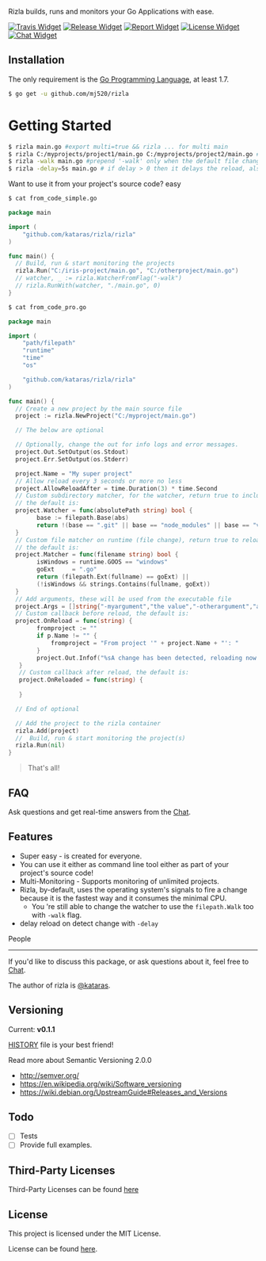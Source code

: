 Rizla builds, runs and monitors your Go Applications with ease.

[![Travis Widget]][Travis] [![Release Widget]][Release] [![Report Widget]][Report] [![License Widget]][License] [![Chat Widget]][Chat]

Installation
------------
The only requirement is the [Go Programming Language](https://golang.org/dl), at least 1.7.

```sh
$ go get -u github.com/mj520/rizla
```


# Getting Started

```bash
$ rizla main.go #export multi=true && rizla ... for multi main
$ rizla C:/myprojects/project1/main.go C:/myprojects/project2/main.go #multi projects monitoring
$ rizla -walk main.go #prepend '-walk' only when the default file changes scanning method doesn't works for you.
$ rizla -delay=5s main.go # if delay > 0 then it delays the reload, also note that it accepts the first change but the rest of changes every "delay".
```

Want to use it from your project's source code? easy

```sh
$ cat from_code_simple.go
```

```go
package main

import (
    "github.com/kataras/rizla/rizla"
)

func main() {
  // Build, run & start monitoring the projects
  rizla.Run("C:/iris-project/main.go", "C:/otherproject/main.go")
  // watcher, _ := rizla.WatcherFromFlag("-walk")
  // rizla.RunWith(watcher, "./main.go", 0)
}
```

```sh
$ cat from_code_pro.go
```
```go
package main

import (
    "path/filepath"
    "runtime"
    "time"
    "os"

    "github.com/kataras/rizla/rizla"
)

func main() {
  // Create a new project by the main source file
  project := rizla.NewProject("C:/myproject/main.go")

  // The below are optional

  // Optionally, change the out for info logs and error messages.
  project.Out.SetOutput(os.Stdout)
  project.Err.SetOutput(os.Stderr)

  project.Name = "My super project"
  // Allow reload every 3 seconds or more no less
  project.AllowReloadAfter = time.Duration(3) * time.Second
  // Custom subdirectory matcher, for the watcher, return true to include this folder to the watcher
  // the default is:
  project.Watcher = func(absolutePath string) bool {
        base := filepath.Base(abs)
        return !(base == ".git" || base == "node_modules" || base == "vendor")
  }
  // Custom file matcher on runtime (file change), return true to reload when a file with this file name changed
  // the default is:
  project.Matcher = func(filename string) bool {
        isWindows = runtime.GOOS == "windows"
        goExt     = ".go"
        return (filepath.Ext(fullname) == goExt) ||
        (!isWindows && strings.Contains(fullname, goExt))
  }
  // Add arguments, these will be used from the executable file
  project.Args = []string{"-myargument","the value","-otherargument","a value"}
  // Custom callback before reload, the default is:
  project.OnReload = func(string) {
        fromproject := ""
        if p.Name != "" {
            fromproject = "From project '" + project.Name + "': "
        }
        project.Out.Infof("%sA change has been detected, reloading now...", fromproject)
   }
   // Custom callback after reload, the default is:
   project.OnReloaded = func(string) {
        
   }

  // End of optional

  // Add the project to the rizla container
  rizla.Add(project)
  //  Build, run & start monitoring the project(s)
  rizla.Run(nil)
}
```

> That's all!

FAQ
------------
Ask questions and get real-time answers from the [Chat][CHAT].

Features
------------
- Super easy - is created for everyone.
- You can use it either as command line tool either as part of your project's source code!
- Multi-Monitoring - Supports monitoring of unlimited projects.
- Rizla, by-default, uses the operating system's signals to fire a change because it is the fastest way and it consumes the minimal CPU.
   - You 're still able to change the watcher to use the `filepath.Walk` too with `-walk` flag.
- delay reload on detect change with `-delay`

People

------------
If you'd like to discuss this package, or ask questions about it, feel free to [Chat][CHAT].

The author of rizla is [@kataras](https://github.com/kataras).

Versioning
------------

Current: **v0.1.1**

[HISTORY](https://github.com/kataras/rizla/blob/master/HISTORY.md) file is your best friend!

Read more about Semantic Versioning 2.0.0

 - http://semver.org/
 - https://en.wikipedia.org/wiki/Software_versioning
 - https://wiki.debian.org/UpstreamGuide#Releases_and_Versions

Todo
------------

- [ ] Tests
- [ ] Provide full examples.

Third-Party Licenses
------------

Third-Party Licenses can be found [here](THIRDPARTY-LICENSE)

License
------------

This project is licensed under the MIT License.

License can be found [here](LICENSE).

[Travis Widget]: https://img.shields.io/travis/kataras/rizla.svg?style=flat-square
[Travis]: http://travis-ci.org/kataras/rizla
[License Widget]: https://img.shields.io/badge/license-MIT%20%20License%20-E91E63.svg?style=flat-square
[License]: https://github.com/kataras/rizla/blob/master/LICENSE
[Release Widget]: https://img.shields.io/badge/release-v0.1.1-blue.svg?style=flat-square
[Release]: https://github.com/kataras/rizla/releases
[Chat Widget]: https://img.shields.io/badge/community-chat-00BCD4.svg?style=flat-square
[Chat]: https://kataras.rocket.chat/channel/rizla
[ChatMain]: https://kataras.rocket.chat/channel/rizla
[ChatAlternative]: https://gitter.im/kataras/rizla
[Report Widget]: https://img.shields.io/badge/report%20card-A%2B-F44336.svg?style=flat-square
[Report]: http://goreportcard.com/report/kataras/rizla
[Language Widget]: https://img.shields.io/badge/powered_by-Go-3362c2.svg?style=flat-square
[Language]: http://golang.org
[Platform Widget]: https://img.shields.io/badge/platform-Any--OS-gray.svg?style=flat-square
